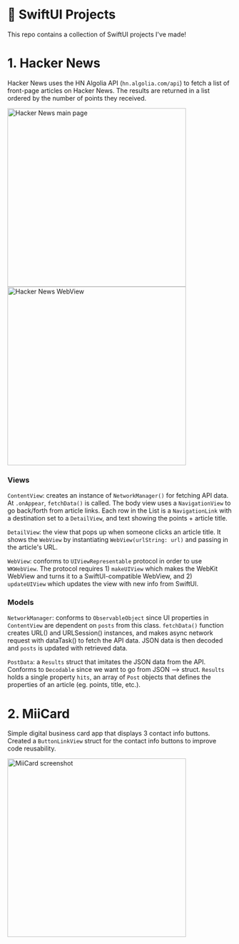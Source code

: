 # 📱 SwiftUI Projects
This repo contains a collection of SwiftUI projects I've made!

# 1. Hacker News
Hacker News uses the HN Algolia API (`hn.algolia.com/api`) to fetch a list of front-page articles on Hacker News. The results are returned in a list ordered by the number of points they received.

<img width="400" alt="Hacker News main page" src="https://github.com/MattWong-ca/swiftui-projects/assets/66754344/30911b47-278f-418d-9a1b-c2eee549232e">
<img width="400" alt="Hacker News WebView" src="https://github.com/MattWong-ca/swiftui-projects/assets/66754344/c91fe37d-6959-4623-b33e-9a6a9fda68b3">

### Views
`ContentView`: creates an instance of `NetworkManager()` for fetching API data. At `.onAppear`, `fetchData()` is called. The body view uses a `NavigationView` to go back/forth from article links. Each row in the List is a `NavigationLink` with a destination set to a `DetailView`, and text showing the points + article title.

`DetailView`: the view that pops up when someone clicks an article title. It shows the `WebView` by instantiating `WebView(urlString: url)` and passing in the article's URL.

`WebView`: conforms to `UIViewRepresentable` protocol in order to use `WKWebView`. The protocol requires 1) `makeUIView` which makes the WebKit WebView and turns it to a SwiftUI-compatible WebView, and 2) `updateUIView` which updates the view with new info from SwiftUI.

### Models
`NetworkManager`: conforms to `ObservableObject` since UI properties in `ContentView` are dependent on `posts` from this class. `fetchData()` function creates URL() and URLSession() instances, and makes async network request with dataTask() to fetch the API data. JSON data is then decoded and `posts` is updated with retrieved data.

`PostData`: a `Results` struct that imitates the JSON data from the API. Conforms to `Decodable` since we want to go from JSON --> struct. `Results` holds a single property `hits`, an array of `Post` objects that defines the properties of an article (eg. points, title, etc.).

# 2. MiiCard
Simple digital business card app that displays 3 contact info buttons. Created a `ButtonLinkView` struct for the contact info buttons to improve code reusability. 

<img width="400" alt="MiiCard screenshot" src="https://github.com/MattWong-ca/swiftui-projects/assets/66754344/8adc9228-c37a-4f38-93f4-d03f44e8161e">
